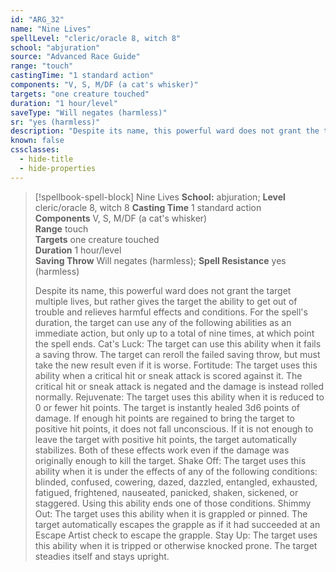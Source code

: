 ```yaml
---
id: "ARG_32"
name: "Nine Lives"
spellLevel: "cleric/oracle 8, witch 8"
school: "abjuration"
source: "Advanced Race Guide"
range: "touch"
castingTime: "1 standard action"
components: "V, S, M/DF (a cat's whisker)"
targets: "one creature touched"
duration: "1 hour/level"
saveType: "Will negates (harmless)"
sr: "yes (harmless)"
description: "Despite its name, this powerful ward does not grant the target multiple lives, but rather gives the target the ability to get out of trouble and relieves harmful effects and conditions. For the spell's duration, the target can use any of the following abilities as an immediate action, but only up to a total of nine times, at which point the spell ends.  Cat's Luck: The target can use this ability when it fails a saving throw. The target can reroll the failed saving throw, but must take the new result even if it is worse.  Fortitude: The target uses this ability when a critical hit or sneak attack is scored against it. The critical hit or sneak attack is negated and the damage is instead rolled normally.  Rejuvenate: The target uses this ability when it is reduced to 0 or fewer hit points. The target is instantly healed 3d6 points of damage. If enough hit points are regained to bring the target to positive hit points, it does not fall unconscious. If it is not enough to leave the target with positive hit points, the target automatically stabilizes. Both of these effects work even if the damage was originally enough to kill the target.  Shake Off: The target uses this ability when it is under the effects of any of the following conditions: blinded, confused, cowering, dazed, dazzled, entangled, exhausted, fatigued, frightened, nauseated, panicked, shaken, sickened, or staggered. Using this ability ends one of those conditions.  Shimmy Out: The target uses this ability when it is grappled or pinned. The target automatically escapes the grapple as if it had succeeded at an Escape Artist check to escape the grapple.  Stay Up: The target uses this ability when it is tripped or otherwise knocked prone. The target steadies itself and stays upright."
known: false
cssclasses:
  - hide-title
  - hide-properties
---
```


> [!spellbook-spell-block] Nine Lives
> **School:** abjuration; **Level** cleric/oracle 8, witch 8
> **Casting Time** 1 standard action  
> **Components** V, S, M/DF (a cat's whisker)  
> **Range** touch  
> **Targets** one creature touched  
> **Duration** 1 hour/level  
> **Saving Throw** Will negates (harmless); **Spell Resistance** yes (harmless)
> 
> Despite its name, this powerful ward does not grant the target multiple lives, but rather gives the target the ability to get out of trouble and relieves harmful effects and conditions. For the spell's duration, the target can use any of the following abilities as an immediate action, but only up to a total of nine times, at which point the spell ends.  Cat's Luck: The target can use this ability when it fails a saving throw. The target can reroll the failed saving throw, but must take the new result even if it is worse.  Fortitude: The target uses this ability when a critical hit or sneak attack is scored against it. The critical hit or sneak attack is negated and the damage is instead rolled normally.  Rejuvenate: The target uses this ability when it is reduced to 0 or fewer hit points. The target is instantly healed 3d6 points of damage. If enough hit points are regained to bring the target to positive hit points, it does not fall unconscious. If it is not enough to leave the target with positive hit points, the target automatically stabilizes. Both of these effects work even if the damage was originally enough to kill the target.  Shake Off: The target uses this ability when it is under the effects of any of the following conditions: blinded, confused, cowering, dazed, dazzled, entangled, exhausted, fatigued, frightened, nauseated, panicked, shaken, sickened, or staggered. Using this ability ends one of those conditions.  Shimmy Out: The target uses this ability when it is grappled or pinned. The target automatically escapes the grapple as if it had succeeded at an Escape Artist check to escape the grapple.  Stay Up: The target uses this ability when it is tripped or otherwise knocked prone. The target steadies itself and stays upright.